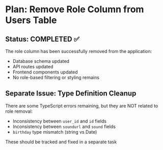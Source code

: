 # Plan: Remove Role Column from Users Table

## Status: COMPLETED ✅
The role column has been successfully removed from the application:
- Database schema updated
- API routes updated
- Frontend components updated
- No role-based filtering or styling remains

## Separate Issue: Type Definition Cleanup
There are some TypeScript errors remaining, but they are NOT related to role removal:
- Inconsistency between `user_id` and `id` fields
- Inconsistency between `soundurl` and `sound` fields
- `birthday` type mismatch (string vs Date)

These should be tracked and fixed in a separate task